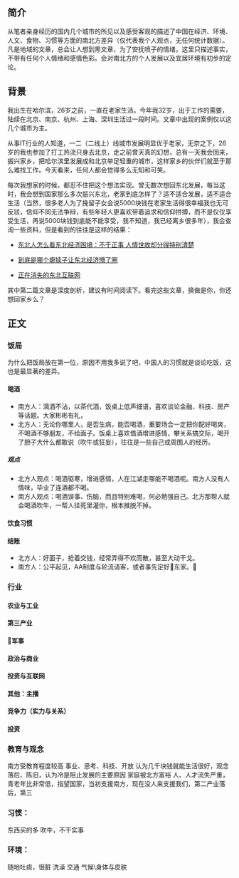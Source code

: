## 简介
从笔者亲身经历的国内几个城市的所见以及感受客观的描述了中国在经济、环境、人文、食物、习惯等方面的南北方差异（仅代表我个人观点，无任何统计数据）。凡是地域的文章，总会让人想到黑文章，为了安抚喷子的情绪，这里只描述事实，不带有任何个人情绪和感情色彩。会对南北方的个人发展以及宜居环境有初步的定论。

## 背景
我出生在哈尔滨，26岁之前，一直在老家生活。今年我32岁，出于工作的需要，陆续在北京、南京、杭州、上海、深圳生活过一段时间。文章中出现的案例仅以这几个城市为主。

从事IT行业的人知道，一二（二线上）线城市发展明显优于老家，无奈之下，26岁的我也参加了打工热流只身去北京，走之前曾天真的幻想，总有一天我会回来，振兴家乡，把哈尔滨里发展成和北京举足轻重的城市，这样家乡的伙伴们就至于那么难找工作。今天看来，任何人都会觉得多么无知和可笑。

每次我想家的时候，都忍不住把这个想法实现。曾无数次想回东北发展，每当这时，我会想到国家那么多次振兴东北，老家到底怎样了？适不适合发展，适不适合生活（当然，很多老人为了挽留子女会说5000块钱在老家生活得很幸福我也无可反驳，信仰不同无法争辩，有些年轻人更喜欢带着追求和信仰拼搏，而不是仅仅享受生活，再说5000块钱到底能不能享受，我不知道，我已经离乡很多年），我会查询一些资料，但是看到的往往是这样的结果：

- [东北人怎么看东北经济困境：不干正事 人情世故却分得特别清楚](https://finance.qq.com/a/20180104/011938.htm)

- [到底是哪个瘪犊子让东北经济懵了圈](http://bbs.tianya.cn/post-256-86217-1.shtml)

- [正在消失的东北互联网](http://tech.ifeng.com/a/20180214/44880979_0.shtml)

其中第二篇文章是深度剖析，建议有时间阅读下。看完这些文章，换做是你，你还想回家乡么？

## 正文
### 饭局
为什么把饭局放在第一位，原因不用我多说了吧，中国人的习惯就是谈论吃饭，这也是最显著的差异。

#### 喝酒 
- 南方人：滴酒不沾，以茶代酒，饭桌上低声细语，喜欢谈论金融、科技、房产等话题。大家彬彬有礼，
- 北方人：无论你哪里人，是否生病，能否喝酒，重要场合一定把你配好喝爽，不喝酒不够朋友，不给面子。饭桌上喜欢借酒增进感情，攀关系搞交际，喝开了胆子大什么都敢说（吹牛或狂妄），往往是一些自己或周围人的经历。
##### 观点
- 北方人观点：喝酒驱寒，增进感情，人在江湖走哪能不喝酒呢。南方人没有人情味，毕业了连酒都不喝。
- 南方人观点：喝酒误事、伤脑，而且特别难喝，何必勉强自己。北方那帮人就会喝酒吹牛，一帮人往死里灌你，根本推脱不掉。

#### 饮食习惯

#### 结账
- 北方人：好面子，抢着交钱，经常弄得不欢而散，甚至大动干戈。
- 南方人：公平起见，AA制度与轮流请客，或者事先定好东家。

### 行业

#### 农业与工业

#### 第三产业

#### 军事

#### 政治与商业

#### 投资与互联网

#### 其他：主播

#### 竞争力（实力与关系）

#### 投资

### 教育与观念
南方受教育程度较高
事业、思考、科技、开放
认为几千块钱就能生活很好，观念落后、陈旧，认为冷是阻止发展的主要原因
家庭被北方富裕
人、人才流失严重，青老年比非常低，指望国家，当初支援南方，现在没人来支援我们，第二产业落后，第三

### 习惯：
东西买的多
吹牛，不干实事

### 环境：
随地吐痰，很脏
洗澡
交通
气候\身体与皮肤












